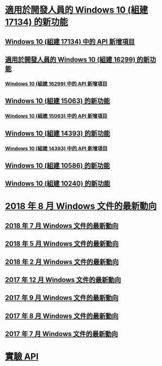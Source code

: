 # [適用於開發人員的 Windows 10 (組建 17134) 的新功能](../whats-new/windows-10-build-17134.md)
## [Windows 10 (組建 17134) 中的 API 新增項目](../whats-new/windows-10-build-17134-api-diff.md)
## [適用於開發人員的 Windows 10 (組建 16299) 的新功能](../whats-new/windows-10-build-16299.md)
### [Windows 10 (組建 16299) 中的 API 新增項目](../whats-new/windows-10-build-16299-api-diff.md)
## [Windows 10 (組建 15063) 的新功能](../whats-new/windows-10-build-15063.md)
### [Windows 10 (組建 15063) 中的 API 新增項目](../whats-new/windows-10-build-15063-api-diff.md)
## [Windows 10 (組建 14393) 的新功能](../whats-new/windows-10-build-14393.md)
### [Windows 10 (組建 14393) 中的 API 新增項目](../whats-new/windows-10-build-14393-api-diff.md)
## [Windows 10 (組建 10586) 的新功能](../whats-new/windows-10-build-10586.md)
## [Windows 10 (組建 10240) 的新功能](../whats-new/windows-10-build-10240.md)
# [2018 年 8 月 Windows 文件的最新動向](../whats-new/windows-docs-august-2018.md)
## [2018 年 7 月 Windows 文件的最新動向](../whats-new/windows-docs-july-2018.md)
## [2018 年 5 月 Windows 文件的最新動向](../whats-new/windows-docs-may-2018.md)
## [2018 年 2 月 Windows 文件的最新動向](../whats-new/windows-docs-february-2018.md)
## [2017 年 12 月 Windows 文件的最新動向](../whats-new/windows-docs-december-2017.md)
## [2017 年 9 月 Windows 文件的最新動向](../whats-new/windows-docs-september-2017.md)
## [2017 年 8 月 Windows 文件的最新動向](../whats-new/windows-docs-august-2017.md)
## [2017 年 7 月 Windows 文件的最新動向](../whats-new/windows-docs-july-2017.md)
# [實驗 API](../whats-new/experimental-apis.md)